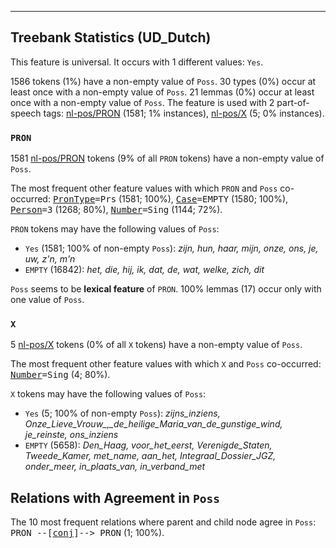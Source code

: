 

--------------------------------------------------------------------------------

## Treebank Statistics (UD_Dutch)

This feature is universal.
It occurs with 1 different values: `Yes`.

1586 tokens (1%) have a non-empty value of `Poss`.
30 types (0%) occur at least once with a non-empty value of `Poss`.
21 lemmas (0%) occur at least once with a non-empty value of `Poss`.
The feature is used with 2 part-of-speech tags: [nl-pos/PRON]() (1581; 1% instances), [nl-pos/X]() (5; 0% instances).

### `PRON`

1581 [nl-pos/PRON]() tokens (9% of all `PRON` tokens) have a non-empty value of `Poss`.

The most frequent other feature values with which `PRON` and `Poss` co-occurred: <tt><a href="PronType.html">PronType</a>=Prs</tt> (1581; 100%), <tt><a href="Case.html">Case</a>=EMPTY</tt> (1580; 100%), <tt><a href="Person.html">Person</a>=3</tt> (1268; 80%), <tt><a href="Number.html">Number</a>=Sing</tt> (1144; 72%).

`PRON` tokens may have the following values of `Poss`:

* `Yes` (1581; 100% of non-empty `Poss`): <em>zijn, hun, haar, mijn, onze, ons, je, uw, z'n, m'n</em>
* `EMPTY` (16842): <em>het, die, hij, ik, dat, de, wat, welke, zich, dit</em>

`Poss` seems to be **lexical feature** of `PRON`. 100% lemmas (17) occur only with one value of `Poss`.

### `X`

5 [nl-pos/X]() tokens (0% of all `X` tokens) have a non-empty value of `Poss`.

The most frequent other feature values with which `X` and `Poss` co-occurred: <tt><a href="Number.html">Number</a>=Sing</tt> (4; 80%).

`X` tokens may have the following values of `Poss`:

* `Yes` (5; 100% of non-empty `Poss`): <em>zijns_inziens, Onze_Lieve_Vrouw_,_de_heilige_Maria_van_de_gunstige_wind, je_reinste, ons_inziens</em>
* `EMPTY` (5658): <em>Den_Haag, voor_het_eerst, Verenigde_Staten, Tweede_Kamer, met_name, aan_het, Integraal_Dossier_JGZ, onder_meer, in_plaats_van, in_verband_met</em>

## Relations with Agreement in `Poss`

The 10 most frequent relations where parent and child node agree in `Poss`:
<tt>PRON --[<a href="../dep/conj.html">conj</a>]--> PRON</tt> (1; 100%).

